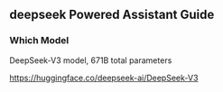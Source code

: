 ## deepseek Powered Assistant Guide
### Which Model
DeepSeek-V3 model,  671B total parameters 

https://huggingface.co/deepseek-ai/DeepSeek-V3
